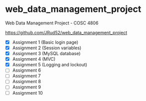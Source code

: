 # web_data_management_project

Web Data Management Project - COSC 4806

https://github.com/JRud52/web_data_management_project

- [x] Assignment 1 (Basic login page)
- [x] Assignment 2 (Session variables)
- [x] Assignment 3 (MySQL database)
- [x] Assignment 4 (MVC)
- [x] Assignment 5 (Logging and lockout)
- [ ] Assignment 6
- [ ] Assignment 7
- [ ] Assignment 8
- [ ] Assignment 9
- [ ] Assignment 10
